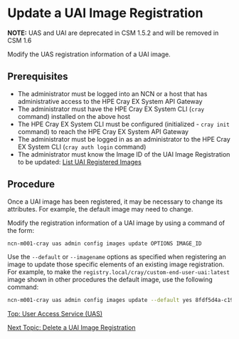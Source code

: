 # Update a UAI Image Registration

**NOTE:** UAS and UAI are deprecated in CSM 1.5.2 and will be removed in CSM 1.6

Modify the UAS registration information of a UAI image.

## Prerequisites

* The administrator must be logged into an NCN or a host that has administrative access to the HPE Cray EX System API Gateway
* The administrator must have the HPE Cray EX System CLI (`cray` command) installed on the above host
* The HPE Cray EX System CLI must be configured (initialized - `cray init` command) to reach the HPE Cray EX System API Gateway
* The administrator must be logged in as an administrator to the HPE Cray EX System CLI (`cray auth login` command)
* The administrator must know the Image ID of the UAI Image Registration to be updated: [List UAI Registered Images](List_Registered_UAI_Images.md)

## Procedure

Once a UAI image has been registered, it may be necessary to change its attributes. For example, the default image may need to change.

Modify the registration information of a UAI image by using a command of the form:

```bash
ncn-m001-cray uas admin config images update OPTIONS IMAGE_ID
```

Use the `--default` or `--imagename` options as specified when registering an image to update those specific elements of an existing image registration.
For example, to make the `registry.local/cray/custom-end-user-uai:latest` image shown in other procedures the default image, use the following command:

```bash
ncn-m001-cray uas admin config images update --default yes 8fdf5d4a-c190-24c1-2b96-74ab98c7ec07
```

[Top: User Access Service (UAS)](README.md)

[Next Topic: Delete a UAI Image Registration](Delete_a_UAI_Image_Registration.md)
